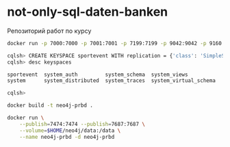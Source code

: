 # not-only-sql-daten-banken

Репозиторий работ по курсу

```sh
docker run -p 7000:7000 -p 7001:7001 -p 7199:7199 -p 9042:9042 -p 9160:9160 --name cassandra -d cassandra-prbd
```

```sh
cqlsh> CREATE KEYSPACE sportevent WITH replication = {'class': 'SimpleStrategy', 'replication_factor' : 1};
cqlsh> desc keyspaces

sportevent  system_auth         system_schema  system_views         
system      system_distributed  system_traces  system_virtual_schema

cqlsh> 
```


```sh
docker build -t neo4j-prbd .
```

```sh
docker run \
    --publish=7474:7474 --publish=7687:7687 \
    --volume=$HOME/neo4j/data:/data \
    --name neo4j-prbd -d neo4j-prbd
```
